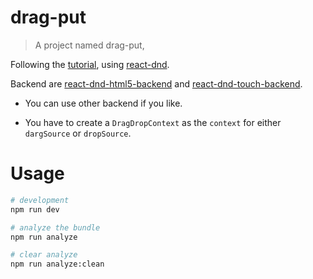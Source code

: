 # drag-put

> A project named drag-put, 

Following the [tutorial](http://react-dnd.github.io/react-dnd/docs-tutorial.html), using [react-dnd](https://github.com/react-dnd/react-dnd). 

Backend are [react-dnd-html5-backend](https://github.com/react-dnd/react-dnd-html5-backend) and [react-dnd-touch-backend](https://github.com/yahoo/react-dnd-touch-backend).

- You can use other backend if you like.

- You have to create a `DragDropContext` as the `context` for either `dargSource` or `dropSource`.

# Usage

```bash
# development
npm run dev

# analyze the bundle
npm run analyze

# clear analyze 
npm run analyze:clean
```

